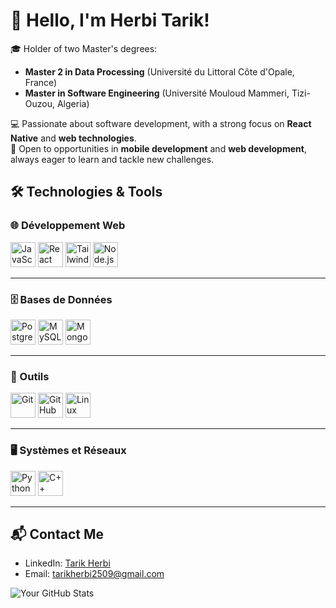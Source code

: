 # 👋 Hello, I'm Herbi Tarik!


🎓 Holder of two Master's degrees:  
- **Master 2 in Data Processing** (Université du Littoral Côte d'Opale, France)  
- **Master in Software Engineering** (Université Mouloud Mammeri, Tizi-Ouzou, Algeria)  

💻 Passionate about software development, with a strong focus on **React Native** and **web technologies**.  
🌟 Open to opportunities in **mobile development** and **web development**, always eager to learn and tackle new challenges.  


## 🛠️ Technologies & Tools

### 🌐 Développement Web
<p>
  <img src="https://cdn.jsdelivr.net/gh/devicons/devicon/icons/javascript/javascript-original.svg" alt="JavaScript" width="40" height="40"/>
  <img src="https://cdn.jsdelivr.net/gh/devicons/devicon/icons/react/react-original.svg" alt="React" width="40" height="40"/>
  <img src="https://cdn.jsdelivr.net/gh/devicons/devicon/icons/tailwindcss/tailwindcss-plain.svg" alt="Tailwind CSS" width="40" height="40"/>
  <img src="https://cdn.jsdelivr.net/gh/devicons/devicon/icons/nodejs/nodejs-original.svg" alt="Node.js" width="40" height="40"/>
</p>

---

### 🗄️ Bases de Données
<p>
  <img src="https://cdn.jsdelivr.net/gh/devicons/devicon/icons/postgresql/postgresql-original.svg" alt="PostgreSQL" width="40" height="40"/>
  <img src="https://cdn.jsdelivr.net/gh/devicons/devicon/icons/mysql/mysql-original.svg" alt="MySQL" width="40" height="40"/>
  <img src="https://cdn.jsdelivr.net/gh/devicons/devicon/icons/mongodb/mongodb-original.svg" alt="MongoDB" width="40" height="40"/>
</p>

---

### 🔧 Outils
<p>
  <img src="https://cdn.jsdelivr.net/gh/devicons/devicon/icons/git/git-original.svg" alt="Git" width="40" height="40"/>
  <img src="https://cdn.jsdelivr.net/gh/devicons/devicon/icons/github/github-original.svg" alt="GitHub" width="40" height="40"/>
  <img src="https://cdn.jsdelivr.net/gh/devicons/devicon/icons/linux/linux-original.svg" alt="Linux" width="40" height="40"/>
</p>

---

### 🖥️ Systèmes et Réseaux
<p>
  <img src="https://cdn.jsdelivr.net/gh/devicons/devicon/icons/python/python-original.svg" alt="Python" width="40" height="40"/>
  <img src="https://cdn.jsdelivr.net/gh/devicons/devicon/icons/cplusplus/cplusplus-original.svg" alt="C++" width="40" height="40"/>
</p>

---

## 📬 Contact Me
- LinkedIn: [Tarik Herbi](https://www.linkedin.com/in/tarik-herbi/)  
- Email: tarikherbi2509@gmail.com


![Your GitHub Stats](https://github-readme-stats.vercel.app/api?username=HerbiTarik&show_icons=true&theme=radical)
